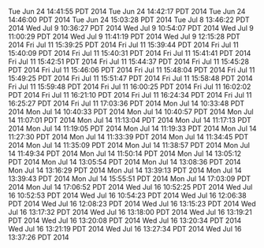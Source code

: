 Tue Jun 24 14:41:55 PDT 2014
Tue Jun 24 14:42:17 PDT 2014
Tue Jun 24 14:46:00 PDT 2014
Tue Jun 24 15:03:28 PDT 2014
Tue Jul  8 13:46:22 PDT 2014
Wed Jul  9 10:36:27 PDT 2014
Wed Jul  9 10:54:07 PDT 2014
Wed Jul  9 11:00:29 PDT 2014
Wed Jul  9 11:41:19 PDT 2014
Wed Jul  9 12:15:28 PDT 2014
Fri Jul 11 15:39:25 PDT 2014
Fri Jul 11 15:39:44 PDT 2014
Fri Jul 11 15:40:09 PDT 2014
Fri Jul 11 15:40:31 PDT 2014
Fri Jul 11 15:41:41 PDT 2014
Fri Jul 11 15:42:51 PDT 2014
Fri Jul 11 15:44:37 PDT 2014
Fri Jul 11 15:45:28 PDT 2014
Fri Jul 11 15:46:06 PDT 2014
Fri Jul 11 15:48:04 PDT 2014
Fri Jul 11 15:49:25 PDT 2014
Fri Jul 11 15:51:47 PDT 2014
Fri Jul 11 15:58:48 PDT 2014
Fri Jul 11 15:59:48 PDT 2014
Fri Jul 11 16:00:25 PDT 2014
Fri Jul 11 16:02:02 PDT 2014
Fri Jul 11 16:21:10 PDT 2014
Fri Jul 11 16:24:34 PDT 2014
Fri Jul 11 16:25:27 PDT 2014
Fri Jul 11 17:03:36 PDT 2014
Mon Jul 14 10:33:48 PDT 2014
Mon Jul 14 10:40:33 PDT 2014
Mon Jul 14 10:40:57 PDT 2014
Mon Jul 14 11:07:01 PDT 2014
Mon Jul 14 11:13:04 PDT 2014
Mon Jul 14 11:17:13 PDT 2014
Mon Jul 14 11:19:05 PDT 2014
Mon Jul 14 11:19:33 PDT 2014
Mon Jul 14 11:27:30 PDT 2014
Mon Jul 14 11:33:39 PDT 2014
Mon Jul 14 11:34:45 PDT 2014
Mon Jul 14 11:35:09 PDT 2014
Mon Jul 14 11:38:57 PDT 2014
Mon Jul 14 11:49:34 PDT 2014
Mon Jul 14 11:50:14 PDT 2014
Mon Jul 14 13:05:12 PDT 2014
Mon Jul 14 13:05:54 PDT 2014
Mon Jul 14 13:08:36 PDT 2014
Mon Jul 14 13:16:29 PDT 2014
Mon Jul 14 13:39:13 PDT 2014
Mon Jul 14 13:39:43 PDT 2014
Mon Jul 14 15:55:51 PDT 2014
Mon Jul 14 17:03:09 PDT 2014
Mon Jul 14 17:06:52 PDT 2014
Wed Jul 16 10:52:25 PDT 2014
Wed Jul 16 10:52:53 PDT 2014
Wed Jul 16 10:54:23 PDT 2014
Wed Jul 16 12:06:38 PDT 2014
Wed Jul 16 12:08:23 PDT 2014
Wed Jul 16 13:15:23 PDT 2014
Wed Jul 16 13:17:32 PDT 2014
Wed Jul 16 13:18:00 PDT 2014
Wed Jul 16 13:19:21 PDT 2014
Wed Jul 16 13:20:08 PDT 2014
Wed Jul 16 13:20:34 PDT 2014
Wed Jul 16 13:21:19 PDT 2014
Wed Jul 16 13:27:34 PDT 2014
Wed Jul 16 13:37:26 PDT 2014
